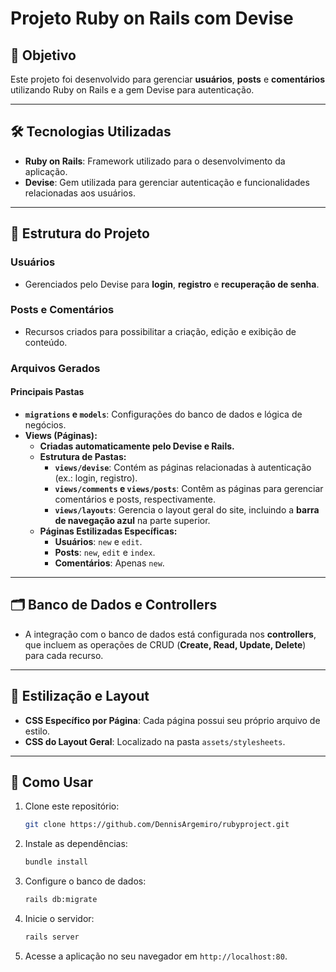 # Projeto Ruby on Rails com Devise

## 🚀 Objetivo  
Este projeto foi desenvolvido para gerenciar **usuários**, **posts** e **comentários** utilizando Ruby on Rails e a gem Devise para autenticação.

---

## 🛠️ Tecnologias Utilizadas  
- **Ruby on Rails**: Framework utilizado para o desenvolvimento da aplicação.  
- **Devise**: Gem utilizada para gerenciar autenticação e funcionalidades relacionadas aos usuários.

---

## 📂 Estrutura do Projeto  

### Usuários  
- Gerenciados pelo Devise para **login**, **registro** e **recuperação de senha**.

### Posts e Comentários  
- Recursos criados para possibilitar a criação, edição e exibição de conteúdo.

### Arquivos Gerados  
#### Principais Pastas  
- **`migrations` e `models`**: Configurações do banco de dados e lógica de negócios.  
- **Views (Páginas):**
  - **Criadas automaticamente pelo Devise e Rails.**
  - **Estrutura de Pastas:**
    - **`views/devise`**: Contém as páginas relacionadas à autenticação (ex.: login, registro).  
    - **`views/comments` e `views/posts`**: Contêm as páginas para gerenciar comentários e posts, respectivamente.  
    - **`views/layouts`**: Gerencia o layout geral do site, incluindo a **barra de navegação azul** na parte superior.  
  - **Páginas Estilizadas Específicas:**
    - **Usuários**: `new` e `edit`.  
    - **Posts**: `new`, `edit` e `index`.  
    - **Comentários**: Apenas `new`.

---

## 🗂️ Banco de Dados e Controllers  
- A integração com o banco de dados está configurada nos **controllers**, que incluem as operações de CRUD (**Create, Read, Update, Delete**) para cada recurso.

---

## 🎨 Estilização e Layout  
- **CSS Específico por Página**: Cada página possui seu próprio arquivo de estilo.  
- **CSS do Layout Geral**: Localizado na pasta `assets/stylesheets`.  

---

## 📌 Como Usar  
1. Clone este repositório:  
   ```bash
   git clone https://github.com/DennisArgemiro/rubyproject.git
   ```
2. Instale as dependências:  
   ```bash
   bundle install
   ```
3. Configure o banco de dados:  
   ```bash
   rails db:migrate
   ```
4. Inicie o servidor:  
   ```bash
   rails server
   ```
5. Acesse a aplicação no seu navegador em `http://localhost:80`.
